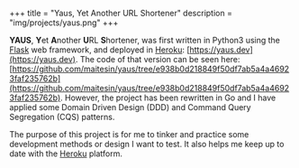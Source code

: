 +++
title = "Yaus, Yet Another URL Shortener"
description = "img/projects/yaus.png"
+++

**YAUS**, **Y**et **A**nother **U**RL **S**hortener, was first written in Python3 using the [Flask](https://palletsprojects.com/p/flask/) web framework, and deployed in [Heroku](https://heroku.com): [https://yaus.dev](https://yaus.dev). The code of that version can be seen here: [https://github.com/maitesin/yaus/tree/e938b0d218849f50df7ab5a4a46923faf235762b](https://github.com/maitesin/yaus/tree/e938b0d218849f50df7ab5a4a46923faf235762b). However, the project has been rewritten in Go and I have applied some Domain Driven Design (DDD) and Command Query Segregation (CQS) patterns.

The purpose of this project is for me to tinker and practice some development methods or design I want to test. It also helps me keep up to date with the [Heroku](https://heroku.com) platform.
